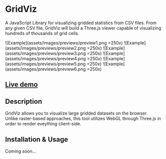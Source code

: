 # GridViz

A JavaScript Library for visualizing gridded statistics from CSV files. From any given CSV file, GridViz will build a Three.js viewer capable of visualizing hundreds of thousands of grid cells.

![Example](assets/images/previews/preview1.png =250x)
![Example](assets/images/previews/preview2.png =250x)
![Example](assets/images/previews/preview3.png =250x)
![Example](assets/images/previews/preview4.png =250x)
![Example](assets/images/previews/preview5.png =250x)
![Example](assets/images/previews/preview6.png =250x)

## [Live demo](https://eurostat.github.io/GridViz/examples/basic/index.html)

## Description

GridViz allows you to visualize large gridded datasets on the browser. Unlike raster-based approaches, this tool utilizes WebGL through Three.js in order to render eveything client-side.

## Installation & Usage

Coming soon...
